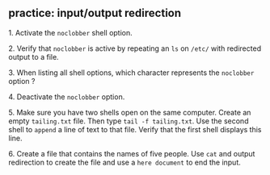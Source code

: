 ## practice: input/output redirection

1\. Activate the `noclobber` shell option.

2\. Verify that `noclobber` is active by repeating an `ls` on `/etc/`
with redirected output to a file.

3\. When listing all shell options, which character represents the
`noclobber` option ?

4\. Deactivate the `noclobber` option.

5\. Make sure you have two shells open on the same computer. Create an
empty `tailing.txt` file. Then type `tail -f tailing.txt`. Use the
second shell to `append` a line of text to that file. Verify that the
first shell displays this line.

6\. Create a file that contains the names of five people. Use `cat` and
output redirection to create the file and use a `here document` to end
the input.


